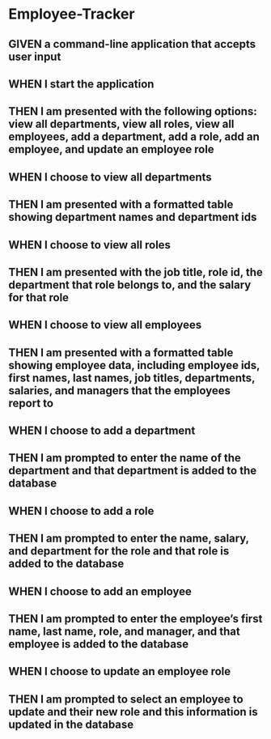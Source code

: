 # Employee-Tracker
## GIVEN a command-line application that accepts user input
## WHEN I start the application
## THEN I am presented with the following options: view all departments, view all roles, view all employees, add a department, add a role, add an employee, and update an employee role
## WHEN I choose to view all departments
## THEN I am presented with a formatted table showing department names and department ids
## WHEN I choose to view all roles
## THEN I am presented with the job title, role id, the department that role belongs to, and the salary for that role
## WHEN I choose to view all employees
## THEN I am presented with a formatted table showing employee data, including employee ids, first names, last names, job titles, departments, salaries, and managers that the employees report to
## WHEN I choose to add a department
## THEN I am prompted to enter the name of the department and that department is added to the database
## WHEN I choose to add a role
## THEN I am prompted to enter the name, salary, and department for the role and that role is added to the database
## WHEN I choose to add an employee
## THEN I am prompted to enter the employee’s first name, last name, role, and manager, and that employee is added to the database
## WHEN I choose to update an employee role
## THEN I am prompted to select an employee to update and their new role and this information is updated in the database 